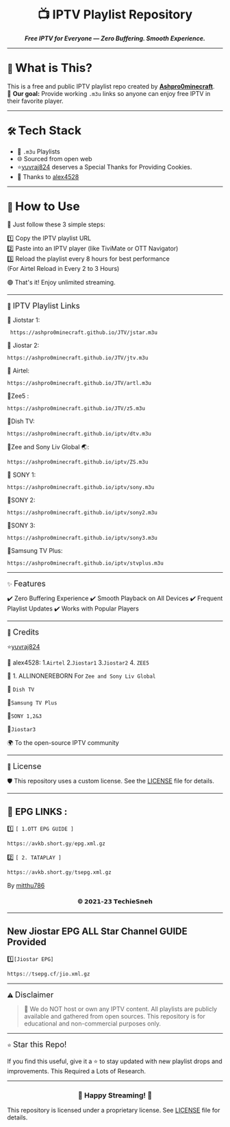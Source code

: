 <h1 align="center">📺 IPTV Playlist Repository</h1>

<p align="center">
  <strong><em>Free IPTV for Everyone — Zero Buffering. Smooth Experience.</em></strong>
</p>

---

## 🧩 <span style="font-size:1.3em;">What is This?</span>

This is a free and public IPTV playlist repo created by [**Ashpro0minecraft**](https://github.com/Ashpro0minecraft).  
🎯 **Our goal:** Provide working `.m3u` links so anyone can enjoy free IPTV in their favorite player.

---

## 🛠️ <span style="font-size:1.3em;">Tech Stack</span>

- 📄 `.m3u` Playlists  
- 🌐 Sourced from open web
- ⭐️[yuvraj824](https://github.com/yuvraj824) deserves a Special Thanks for Providing Cookies.
- 🙏 Thanks to [alex4528](https://github.com/alex4528)  

---

## 🚀 <span style="font-size:1.3em;">How to Use</span>

🔹 Just follow these 3 simple steps:

1️⃣ Copy the IPTV playlist URL  
2️⃣ Paste into an IPTV player (like TiviMate or OTT Navigator)  
3️⃣ Reload the playlist every 8 hours for best performance <br>
  (For Airtel Reload in Every 2 to 3 Hours)
        
🟢 That's it! Enjoy unlimited streaming.


---

🔗 <span style="font-size:1.3em;">IPTV Playlist Links</span>

📡 Jiotstar 1: 
```
 https://ashpro0minecraft.github.io/JTV/jstar.m3u
```

📡 Jiostar 2: 
```
https://ashpro0minecraft.github.io/JTV/jtv.m3u
```

📡 Airtel:
``` 
https://ashpro0minecraft.github.io/JTV/artl.m3u
```

📡Zee5 : 
```
https://ashpro0minecraft.github.io/JTV/z5.m3u
```

📡Dish TV: 
```
https://ashpro0minecraft.github.io/iptv/dtv.m3u
```

📡Zee and Sony Liv Global 🌏:
```
https://ashpro0minecraft.github.io/iptv/ZS.m3u
```

📡 SONY 1:
```
https://ashpro0minecraft.github.io/iptv/sony.m3u
```

📡SONY 2: 
```
https://ashpro0minecraft.github.io/iptv/sony2.m3u
```

📡SONY 3: 
```
https://ashpro0minecraft.github.io/iptv/sony3.m3u
```

📡Samsung TV Plus:
```
https://ashpro0minecraft.github.io/iptv/stvplus.m3u
```

---

✨ <span style="font-size:1.3em;">Features</span>

✔️ Zero Buffering Experience
✔️ Smooth Playback on All Devices
✔️ Frequent Playlist Updates
✔️ Works with Popular Players


---

🙌 <span style="font-size:1.3em;">Credits</span>

⭐️[yuvraj824](https://github.com/yuvraj824)

🧠 alex4528:
 1.`Airtel`
2.`Jiostar1`
3.`Jiostar2`
4. `ZEE5`

🤝 1. ALLINONEREBORN For `Zee and Sony Liv Global` 

🤝 `Dish TV`

🤝`Samsung TV Plus`

🤝`SONY 1,2&3`

🤝`Jiostar3`

🌍 To the open-source IPTV community



---

📜 <span style="font-size:1.3em;">License</span>

🛡️ This repository uses a custom license.
See the [LICENSE](LICENSE.md) file for details.


---

<h2>🍃  EPG LINKS :</h2>

1️⃣ `[ 1.OTT EPG GUIDE ]`<br>

```py
https://avkb.short.gy/epg.xml.gz
```

2️⃣ `[ 2. TATAPLAY ]`<br>

```py
https://avkb.short.gy/tsepg.xml.gz
```
By [mitthu786](https://github.com/mitthu786/tvepg)
 
<h4 align='center'>© 𝟮𝟬𝟮𝟭-𝟮𝟯 𝗧𝗲𝗰𝗵𝗶𝗲𝗦𝗻𝗲𝗵</h4>


---

New Jiostar EPG ALL Star Channel GUIDE Provided
---

1️⃣`[Jiostar EPG]`

```py
https://tsepg.cf/jio.xml.gz
```

---

⚠️ <span style="font-size:1.3em;">Disclaimer</span>

> 🚫 We do NOT host or own any IPTV content.
All playlists are publicly available and gathered from open sources.
This repository is for educational and non-commercial purposes only.




---

⭐ <span style="font-size:1.3em;">Star this Repo!</span>

If you find this useful, give it a ⭐ to stay updated with new playlist drops and improvements.
This Required a Lots of Research.


---

<h3 align="center">🎉 Happy Streaming! 🎉</h3>



This repository is licensed under a proprietary license. See [LICENSE](LICENSE.md) file for details.
